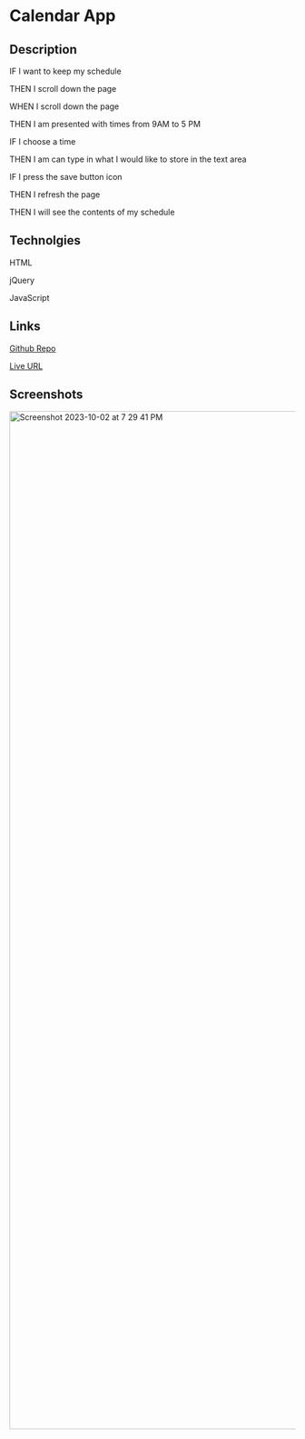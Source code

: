# Calendar App 

## Description 

IF I want to keep my schedule 

THEN I scroll down the page

WHEN I scroll down the page 

THEN I am presented with times from 9AM to 5 PM

IF I choose a time 

THEN I am can type in what I would like to store in the text area

IF I press the save button icon 

THEN I refresh the page 

THEN I will see the contents of my schedule

## Technolgies 
HTML 

jQuery

JavaScript


## Links
[Github Repo](https://rhettroseman.github.io/sleepy-turtle/)

[Live URL](https://github.com/RhettRoseman/sleepy-turtle) 

## Screenshots 

<img width="1792" alt="Screenshot 2023-10-02 at 7 29 41 PM" src="https://github.com/RhettRoseman/sleepy-turtle/assets/140462841/a9f4fa82-c22f-4bc1-b0d8-270df43fdf4f">


